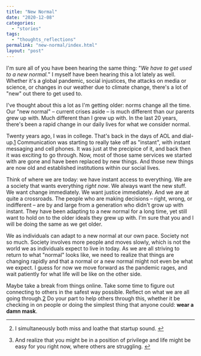 ```yaml
---
title: "New Normal"
date: "2020-12-08"
categories: 
  - "stories"
tags: 
  - "thoughts_reflections"
permalink: "new-normal/index.html"
layout: "post"
---
```


I'm sure all of you have been hearing the same thing: "_We have to get used to a new normal._" I myself have been hearing this a lot lately as well. Whether it's a global pandemic, social injustices, the attacks on media or science, or changes in our weather due to climate change, there's a lot of "new" out there to get used to.

I've thought about this a lot as I'm getting older: norms change all the time. Our "new normal" – current crises aside – is much different than our parents grew up with. Much different than I grew up with. In the last 20 years, there's been a rapid change in our daily lives for what we consider normal.

Twenty years ago, I was in college. That's back in the days of AOL and dial-up.[1](#fn-1932-loathe) Communication was starting to really take off as "instant", with instant messaging and cell phones. It was just at the precipice of it, and back then it was exciting to go through. Now, most of those same services we started with are gone and have been replaced by new things. And those new things are now old and established institutions within our social lives.

Think of where we are today: we have instant access to everything. We are a society that wants everything _right now_. We always want the new stuff. We want change immediately. We want justice immediately. And we are at quite a crossroads. The people who are making decisions – right, wrong, or indifferent – are by and large from a generation who didn't grow up with instant. They have been adapting to a new normal for a long time, yet still want to hold on to the older ideals they grew up with. I'm sure that you and I will be doing the same as we get older.

We as individuals can adapt to a new normal at our own pace. Society not so much. Society involves more people and moves slowly, which is not the world we as individuals expect to live in today. As we are all striving to return to what "normal" looks like, we need to realize that things are changing rapidly and that a normal or a new normal might not even be what we expect. I guess for now we move forward as the pandemic rages, and wait patiently for what life will be like on the other side.

Maybe take a break from things online. Take some time to figure out connecting to others in the safest way possible. Reflect on what we are all going through.[2](#fn-1932-worse) Do your part to help others through this, whether it be checking in on people or doing the simplest thing that anyone could: **wear a damn mask**.

* * *

2. I simultaneously both miss and loathe that startup sound. [↩](#fnref-1932-loathe)

4. And realize that you might be in a position of privilege and life might be easy for you right now, where others are struggling. [↩](#fnref-1932-worse)
